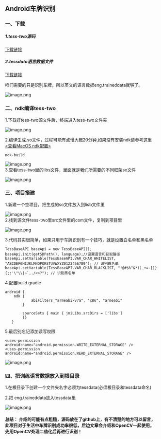 <h2>Android车牌识别 </h2>
<h3> 一、下载</h3>
<h5> 1.tess-two源码  </h5>  

[下载链接](https://github.com/gaojulong/tess-two)   

<h5>2.tessdata语言数据文件  </h5>  

 [下载链接](https://github.com/tesseract-ocr/tessdata)     

咱们需要的只是识别车牌，所以英文的语言数据eng.traineddata就够了。  

![image.png](https://upload-images.jianshu.io/upload_images/6540285-17f88187f0962173.png?imageMogr2/auto-orient/strip%7CimageView2/2/w/1240)  

<h3> 二、ndk编译tess-two</h3>
 1.下载好tess-two源文件后，终端进入tess-two文件夹  
 
![image.png](https://upload-images.jianshu.io/upload_images/6540285-22497920dd29be16.png?imageMogr2/auto-orient/strip%7CimageView2/2/w/1240)  

  2.编译生成.so文件，过程可能有点慢大概20分钟,如果没有安装ndk请参考这里   
  [<查看MacOS ndk配置>](https://www.jianshu.com/p/fecbf2204046)
  
  	ndk-build    
  	
![image.png](https://upload-images.jianshu.io/upload_images/6540285-aacf5484d8686ddc.png?imageMogr2/auto-orient/strip%7CimageView2/2/w/1240)  
3.查看tess-two里的libs文件，里面就是我们所需要的不同框架so文件

![image.png](https://upload-images.jianshu.io/upload_images/6540285-590eedab9af4acf9.png?imageMogr2/auto-orient/strip%7CimageView2/2/w/1240)

<h3> 三、项目搭建 </h3>
 1.新建一个空项目，把生成的so文件放入到lisb文件里
 
 ![image.png](https://upload-images.jianshu.io/upload_images/6540285-1e3ee0cdf8bb4d73.png?imageMogr2/auto-orient/strip%7CimageView2/2/w/1240)  
 2.找到源文件tess-two里src文件里的com文件，复制到项目里
  
 ![image.png](https://upload-images.jianshu.io/upload_images/6540285-0a445cf52c1becd3.png?imageMogr2/auto-orient/strip%7CimageView2/2/w/1240)
   
 3.代码其实很简单，如果只用于车牌识别有一个技巧，就是设置白名单和黑名单   

	TessBaseAPI baseApi = new TessBaseAPI();  
 	baseApi.init(getSDPath(), language);//设置语言和获取路径
 	baseApi.setVariable(TessBaseAPI.VAR_CHAR_WHITELIST, "ABCDEFGHIJKLMNOPQRSTUVWXYZ0123456789"); // 识别白名单
    baseApi.setVariable(TessBaseAPI.VAR_CHAR_BLACKLIST, "!@#$%^&*()_+=-[]}{;:'\"\\|~`,./<>?"); // 识别黑名单
4.配置build.gradle
	
	android {
		ndk {
	            abiFilters "armeabi-v7a", "x86", "armeabi"
	        }
	
	        sourceSets { main { jniLibs.srcDirs = ['libs']
	        }}
	   }
	   
5.最后别忘记添加读写权限
 
 	<uses-permission android:name="android.permission.WRITE_EXTERNAL_STORAGE" />
    <uses-permission android:name="android.permission.READ_EXTERNAL_STORAGE" />
	   

![image.png](https://upload-images.jianshu.io/upload_images/6540285-3d6ea971eec1c50c.png?imageMogr2/auto-orient/strip%7CimageView2/2/w/1240)
 
 
 <h3> 四、把训练语言数据放入到根目录</h3>
 1.在根目录下创建一个文件夹名字必须为tessdata(必须根目录和tessdata命名)  
       
 2.把 eng.traineddata放入tessdata里  
 
 ![image.png](https://upload-images.jianshu.io/upload_images/6540285-f7be91590966b9b2.png?imageMogr2/auto-orient/strip%7CimageView2/2/w/1240)
 
 <h4>    
 总结： 
 介绍的可能有点粗糙，源码放在了github上，有不清楚的地方可以留言，此项目对于生活中车牌识别成功率很低，后边文章会介绍和OpenCV一起使用。先用OpenCV处理二值化后再进行识别！
 
 </h4>

 


